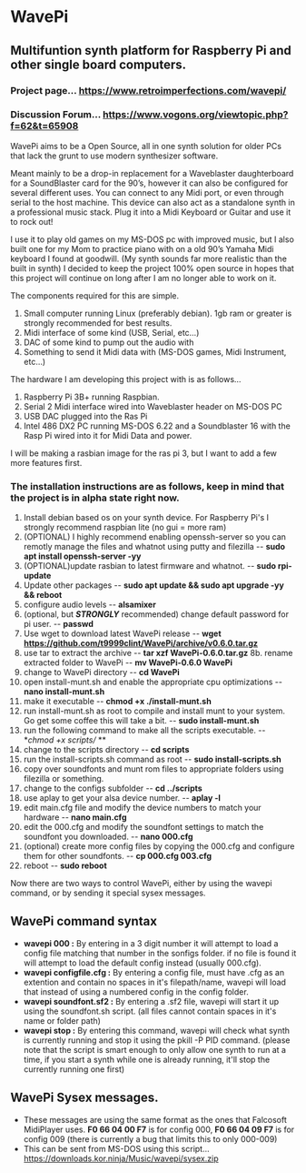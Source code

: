 # WavePi
## Multifuntion synth platform for Raspberry Pi and other single board computers.

### Project page... https://www.retroimperfections.com/wavepi/

### Discussion Forum... https://www.vogons.org/viewtopic.php?f=62&t=65908


WavePi aims to be a Open Source, all in one synth solution for older PCs that lack the grunt to use modern synthesizer software.

Meant mainly to be a drop-in replacement for a Waveblaster daughterboard for a SoundBlaster card for the 90’s, however it can also be configured for several different uses. You can connect to any Midi port, or even through serial to the host machine.
This device can also act as a standalone synth in a professional music stack. Plug it into a Midi Keyboard or Guitar and use it to rock out!

I use it to play old games on my MS-DOS pc with improved music, but I also built one for my Mom to practice piano with on a old 90’s Yamaha Midi keyboard I found at goodwill. (My synth sounds far more realistic than the built in synth)
I decided to keep the project 100% open source in hopes that this project will continue on long after I am no longer able to work on it.

The components required for this are simple.
1. Small computer running Linux (preferably debian). 1gb ram or greater is strongly recommended for best results.
2. Midi interface of some kind (USB, Serial, etc…)
3. DAC of some kind to pump out the audio with
4. Something to send it Midi data with (MS-DOS games, Midi Instrument, etc…)

The hardware I am developing this project with is as follows…
1. Raspberry Pi 3B+ running Raspbian.
2. Serial 2 Midi interface wired into Waveblaster header on MS-DOS PC
3. USB DAC plugged into the Ras Pi
4. Intel 486 DX2 PC running MS-DOS 6.22 and a Soundblaster 16 with the Rasp Pi wired into it for Midi Data and power.

I will be making a rasbian image for the ras pi 3, but I want to add a few more features first.

### The installation instructions are as follows, keep in mind that the project is in alpha state right now.
1. Install debian based os on your synth device. For Raspberry Pi's I strongly recommend raspbian lite (no gui = more ram)
2. (OPTIONAL) I highly recommend enabling openssh-server so you can remotly manage the files and whatnot using putty and filezilla -- **sudo apt install openssh-server -yy**
3. (OPTIONAL)update rasbian to latest firmware and whatnot. -- **sudo rpi-update**
4. Update other packages -- **sudo apt update && sudo apt upgrade -yy && reboot**
5. configure audio levels -- **alsamixer**
6. (optional, but **_STRONGLY_** recommended) change default password for pi user. -- **passwd**
7. Use wget to download latest WavePi release -- **wget https://github.com/t9999clint/WavePi/archive/v0.6.0.tar.gz**
8. use tar to extract the archive -- **tar xzf WavePi-0.6.0.tar.gz**
8b. rename extracted folder to WavePi -- **mv WavePi-0.6.0 WavePi** 
9. change to WavePi directory -- **cd WavePi**
10. open install-munt.sh and enable the appropriate cpu optimizations -- **nano install-munt.sh**
11. make it executable -- **chmod +x ./install-munt.sh**
12. run install-munt.sh as root to compile and install munt to your system. Go get some coffee this will take a bit. -- **sudo install-munt.sh**
13. run the following command to make all the scripts executable. -- **chmod +x scripts/* **
14. change to the scripts directory -- **cd scripts**
15. run the install-scripts.sh command as root -- **sudo install-scripts.sh**
16. copy over soundfonts and munt rom files to appropriate folders using filezilla or something.
17. change to the configs subfolder -- **cd ../scripts**
18. use aplay to get your alsa device number. -- **aplay -l**
19. edit main.cfg file and modify the device numbers to match your hardware -- **nano main.cfg**
20. edit the 000.cfg and modify the soundfont settings to match the soundfont you downloaded. -- **nano 000.cfg**
21. (optional) create more config files by copying the 000.cfg and configure them for other soundfonts. -- **cp 000.cfg 003.cfg**
22. reboot -- **sudo reboot**

Now there are two ways to control WavePi, either by using the wavepi command, or by sending it special sysex messages.

## WavePi command syntax
- **wavepi 000 :**
   By entering in a 3 digit number it will attempt to load a config file matching that number in the sonfigs folder. if no file is found it will attempt to load the default config instead (usually 000.cfg).
- **wavepi configfile.cfg :**
   By entering a config file, must have .cfg as an extention and contain no spaces in it's filepath/name, wavepi will load that instead of using a numbered config in the config folder.
- **wavepi soundfont.sf2 :**
   By entering a .sf2 file, wavepi will start it up using the soundfont.sh script. (all files cannot contain spaces in it's name or folder path)
- **wavepi stop :**
   By entering this command, wavepi will check what synth is currently running and stop it using the pkill -P PID command. (please note that the script is smart enough to only allow one synth to run at a time, if you start a synth while one is already running, it'll stop the currently running one first)
  
## WavePi Sysex messages.
- These messages are using the same format as the ones that Falcosoft MidiPlayer uses. **F0 66 04 00 F7** is for config 000, **F0 66 04 09 F7** is for config 009 (there is currently a bug that limits this to only 000-009)
- This can be sent from MS-DOS using this script... https://downloads.kor.ninja/Music/wavepi/sysex.zip
